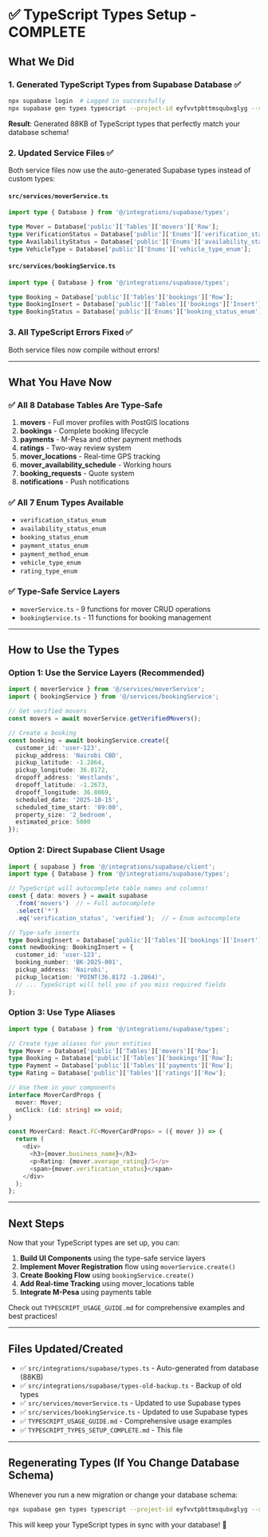 # ✅ TypeScript Types Setup - COMPLETE

## What We Did

### 1. Generated TypeScript Types from Supabase Database ✅
```bash
npx supabase login  # Logged in successfully
npx supabase gen types typescript --project-id eyfvvtpbttmsqubxglyg --schema public > src/integrations/supabase/types.ts
```

**Result**: Generated 88KB of TypeScript types that perfectly match your database schema!

### 2. Updated Service Files ✅

Both service files now use the auto-generated Supabase types instead of custom types:

#### `src/services/moverService.ts`
```typescript
import type { Database } from '@/integrations/supabase/types';

type Mover = Database['public']['Tables']['movers']['Row'];
type VerificationStatus = Database['public']['Enums']['verification_status_enum'];
type AvailabilityStatus = Database['public']['Enums']['availability_status_enum'];
type VehicleType = Database['public']['Enums']['vehicle_type_enum'];
```

#### `src/services/bookingService.ts`
```typescript
import type { Database } from '@/integrations/supabase/types';

type Booking = Database['public']['Tables']['bookings']['Row'];
type BookingInsert = Database['public']['Tables']['bookings']['Insert'];
type BookingStatus = Database['public']['Enums']['booking_status_enum'];
```

### 3. All TypeScript Errors Fixed ✅

Both service files now compile without errors!

---

## What You Have Now

### ✅ All 8 Database Tables Are Type-Safe
1. **movers** - Full mover profiles with PostGIS locations
2. **bookings** - Complete booking lifecycle
3. **payments** - M-Pesa and other payment methods
4. **ratings** - Two-way review system
5. **mover_locations** - Real-time GPS tracking
6. **mover_availability_schedule** - Working hours
7. **booking_requests** - Quote system
8. **notifications** - Push notifications

### ✅ All 7 Enum Types Available
- `verification_status_enum`
- `availability_status_enum`
- `booking_status_enum`
- `payment_status_enum`
- `payment_method_enum`
- `vehicle_type_enum`
- `rating_type_enum`

### ✅ Type-Safe Service Layers
- `moverService.ts` - 9 functions for mover CRUD operations
- `bookingService.ts` - 11 functions for booking management

---

## How to Use the Types

### Option 1: Use the Service Layers (Recommended)
```typescript
import { moverService } from '@/services/moverService';
import { bookingService } from '@/services/bookingService';

// Get verified movers
const movers = await moverService.getVerifiedMovers();

// Create a booking
const booking = await bookingService.create({
  customer_id: 'user-123',
  pickup_address: 'Nairobi CBD',
  pickup_latitude: -1.2864,
  pickup_longitude: 36.8172,
  dropoff_address: 'Westlands',
  dropoff_latitude: -1.2673,
  dropoff_longitude: 36.8069,
  scheduled_date: '2025-10-15',
  scheduled_time_start: '09:00',
  property_size: '2_bedroom',
  estimated_price: 5000
});
```

### Option 2: Direct Supabase Client Usage
```typescript
import { supabase } from '@/integrations/supabase/client';
import type { Database } from '@/integrations/supabase/types';

// TypeScript will autocomplete table names and columns!
const { data: movers } = await supabase
  .from('movers')  // ← Full autocomplete
  .select('*')
  .eq('verification_status', 'verified');  // ← Enum autocomplete

// Type-safe inserts
type BookingInsert = Database['public']['Tables']['bookings']['Insert'];
const newBooking: BookingInsert = {
  customer_id: 'user-123',
  booking_number: 'BK-2025-001',
  pickup_address: 'Nairobi',
  pickup_location: 'POINT(36.8172 -1.2864)',
  // ... TypeScript will tell you if you miss required fields
};
```

### Option 3: Use Type Aliases
```typescript
import type { Database } from '@/integrations/supabase/types';

// Create type aliases for your entities
type Mover = Database['public']['Tables']['movers']['Row'];
type Booking = Database['public']['Tables']['bookings']['Row'];
type Payment = Database['public']['Tables']['payments']['Row'];
type Rating = Database['public']['Tables']['ratings']['Row'];

// Use them in your components
interface MoverCardProps {
  mover: Mover;
  onClick: (id: string) => void;
}

const MoverCard: React.FC<MoverCardProps> = ({ mover }) => {
  return (
    <div>
      <h3>{mover.business_name}</h3>
      <p>Rating: {mover.average_rating}/5</p>
      <span>{mover.verification_status}</span>
    </div>
  );
};
```

---

## Next Steps

Now that your TypeScript types are set up, you can:

1. **Build UI Components** using the type-safe service layers
2. **Implement Mover Registration** flow using `moverService.create()`
3. **Create Booking Flow** using `bookingService.create()`
4. **Add Real-time Tracking** using mover_locations table
5. **Integrate M-Pesa** using payments table

Check out `TYPESCRIPT_USAGE_GUIDE.md` for comprehensive examples and best practices!

---

## Files Updated/Created

- ✅ `src/integrations/supabase/types.ts` - Auto-generated from database (88KB)
- ✅ `src/integrations/supabase/types-old-backup.ts` - Backup of old types
- ✅ `src/services/moverService.ts` - Updated to use Supabase types
- ✅ `src/services/bookingService.ts` - Updated to use Supabase types
- ✅ `TYPESCRIPT_USAGE_GUIDE.md` - Comprehensive usage examples
- ✅ `TYPESCRIPT_TYPES_SETUP_COMPLETE.md` - This file

---

## Regenerating Types (If You Change Database Schema)

Whenever you run a new migration or change your database schema:

```bash
npx supabase gen types typescript --project-id eyfvvtpbttmsqubxglyg --schema public > src/integrations/supabase/types.ts
```

This will keep your TypeScript types in sync with your database! 🚀
